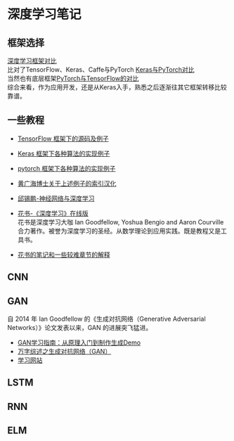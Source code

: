 # 深度学习笔记
## 框架选择
[深度学习框架对比](https://zhuanlan.zhihu.com/p/61576496)  
比对了TensorFlow、Keras、Caffe与PyTorch
[Keras与PyTorch对比](https://zhuanlan.zhihu.com/p/70768836)  
当然也有底层框架[PyTorch与TensorFlow的对比](https://zhuanlan.zhihu.com/p/46225480)  
综合来看，作为应用开发，还是从Keras入手，熟悉之后逐渐往其它框架转移比较靠谱。
## 一些教程
* [TensorFlow 框架下的源码及例子](https://github.com/aymericdamien/TensorFlow-Examples)
* [Keras 框架下各种算法的实现例子](https://github.com/erhwenkuo/deep-learning-with-keras-notebooks)
* [pytorch 框架下各种算法的实现例子](https://github.com/yunjey/pytorch-tutorial)
* [黄广海博士关于上述例子的索引汉化](https://zhuanlan.zhihu.com/p/51866340)
* [邱锡鹏-神经网络与深度学习](https://nndl.github.io/)
* [花书-《深度学习》在线版](http://www.deeplearningbook.org/)  
花书是深度学习大咖 Ian Goodfellow, Yoshua Bengio and Aaron Courville 合力著作。被誉为深度学习的圣经。从数学理论到应用实践。既是教程又是工具书。

* [花书的笔记和一些较难章节的解释](https://github.com/dalmia/Deep-Learning-Book-Chapter-Summaries)

## CNN

## GAN
自 2014 年 Ian Goodfellow 的《生成对抗网络（Generative Adversarial Networks）》论文发表以来，GAN 的进展突飞猛进。
* [GAN学习指南：从原理入门到制作生成Demo](https://zhuanlan.zhihu.com/p/24767059)  
* [万字综述之生成对抗网络（GAN）](https://www.jiqizhixin.com/articles/2019-03-19-12)
* [学习网站](https://skymind.ai/wiki/generative-adversarial-network-gan)



## LSTM

## RNN

## ELM

